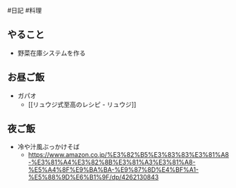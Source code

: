 #日記 #料理 

## やること
- 野菜在庫システムを作る

## お昼ご飯
- ガパオ
	- [[リュウジ式至高のレシピ - リュウジ]]

## 夜ご飯
- 冷や汁風ぶっかけそば
	- https://www.amazon.co.jp/%E3%82%B5%E3%83%83%E3%81%A8-%E3%81%A4%E3%82%8B%E3%81%A3%E3%81%A8-%E5%A4%8F%E9%BA%BA-%E9%87%8D%E4%BF%A1-%E5%88%9D%E6%B1%9F/dp/4262130843


